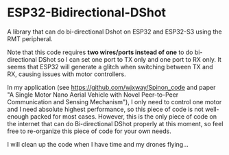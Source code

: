 # ESP32-Bidirectional-DShot
A library that can do bi-directional Dshot on ESP32 and ESP32-S3 using the RMT peripheral.

Note that this code requires **two wires/ports instead of one** to do bi-directional DShot so I can set one port to TX only and one port to RX only. It seems that ESP32 will generate a glitch when switching between TX and RX, causing issues with motor controllers. 

In my application (see https://github.com/wjxway/Spinon_code and paper "A Single Motor Nano Aerial Vehicle with Novel Peer-to-Peer Communication and Sensing Mechanism"), I only need to control one motor and I need absolute highest performance, so this piece of code is not well-enough packed for most cases.
However, this is the only piece of code on the internet that can do Bi-directional DShot properly at this moment, so feel free to re-organize this piece of code for your own needs. 

I will clean up the code when I have time and my drones flying...
